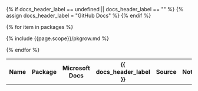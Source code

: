 <table>
<tr>
  <th class="table-display-text-th table-display-name-th">Name</th>
  <th>Package</th>
  <th>Microsoft Docs</th>
  {% if docs_header_label == undefined || docs_header_label == "" %}
    {% assign docs_header_label = "GitHub Docs" %}
  {% endif %}
  <th>{{ docs_header_label }}</th>
  <th>Source</th>
  <th class="table-display-text-th">Notes</th>
</tr>
<tbody id="myTable">

{% for item in packages %}

{% include {{page.scope}}/pkgrow.md %}

{% endfor %}
</tbody>
</table>
